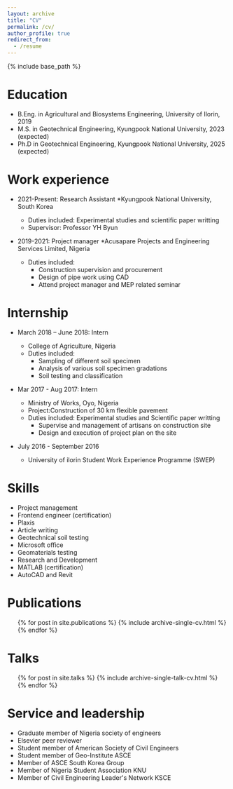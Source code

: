 ```yaml
---
layout: archive
title: "CV"
permalink: /cv/
author_profile: true
redirect_from:
  - /resume
---
```


{% include base_path %}

Education
======
* B.Eng. in Agricultural and Biosystems Engineering, University of Ilorin, 2019
* M.S. in Geotechnical Engineering, Kyungpook National University, 2023 (expected)
* Ph.D in Geotechnical Engineering, Kyungpook National University, 2025 (expected)

Work experience
======

* 2021-Present: Research Assistant
  *Kyungpook National University, South Korea
  * Duties included: Experimental studies and scientific paper writting
  * Supervisor: Professor YH Byun

* 2019-2021: Project manager
  *Acusapare Projects and Engineering Services Limited, Nigeria
  * Duties included:
    * Construction supervision and procurement
    * Design of pipe work using CAD
    * Attend project manager and MEP related  seminar

Internship
======

* March 2018 – June 2018: Intern
  * College of Agriculture, Nigeria
  * Duties included:
    * Sampling of different soil specimen
    * Analysis of various soil specimen gradations
    * Soil testing and classification

* Mar 2017 -  Aug 2017: Intern
  * Ministry of Works, Oyo, Nigeria
  * Project:Construction of 30 km flexible pavement
  * Duties included: Experimental studies and Scientific paper writting
    *	Supervise and management of artisans on construction site
    *	Design and execution of project plan on the site
      
* July 2016 - September 2016
    * University of ilorin Student Work Experience Programme (SWEP) 

Skills
======
*	Project management
* Frontend engineer (certification)
* Plaxis
* Article writing
* Geotechnical soil testing
* Microsoft office
* Geomaterials testing 
* Research and Development
* MATLAB (certification)
* AutoCAD and Revit

Publications
======
  <ul>{% for post in site.publications %}
    {% include archive-single-cv.html %}
  {% endfor %}</ul>
  
Talks
======
  <ul>{% for post in site.talks %}
    {% include archive-single-talk-cv.html %}
  {% endfor %}</ul>
  
  
Service and leadership
======
* Graduate member of Nigeria society of engineers 
* Elsevier peer reviewer
* Student member of American Society of Civil Engineers 
* Student member of Geo-Institute ASCE
* Member of ASCE South Korea Group 
* Member of  Nigeria Student  Association KNU
* Member of  Civil Engineering Leader's Network KSCE
